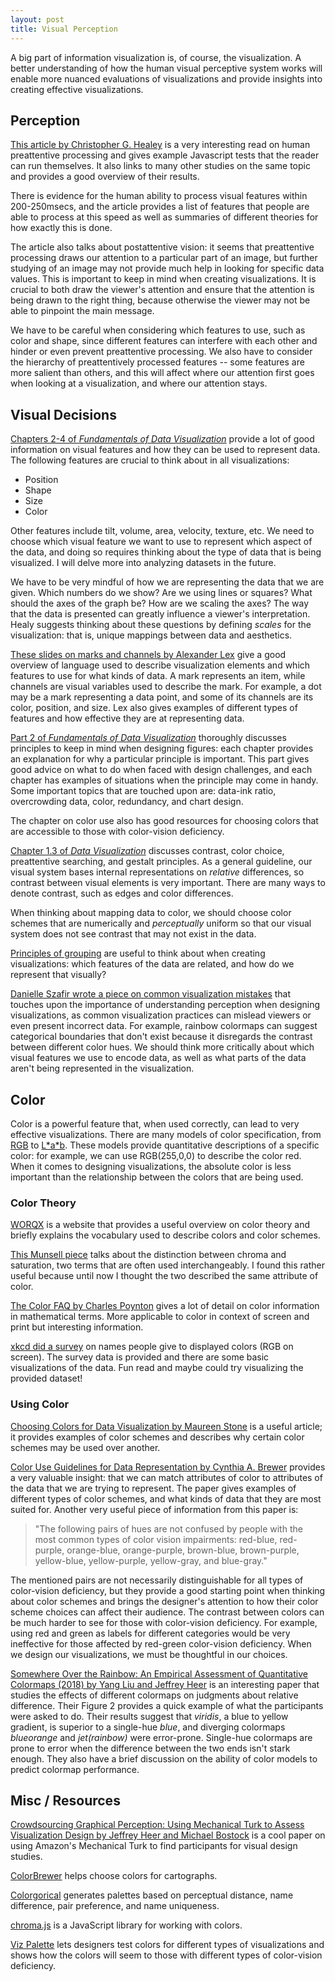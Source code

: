 ```yaml
---
layout: post
title: Visual Perception
---
```

A big part of information visualization is, of course, the visualization. A better understanding of how the human visual perceptive system works will enable more nuanced evaluations of visualizations and provide insights into creating effective visualizations.

## Perception
[This article by Christopher G. Healey](https://www.csc2.ncsu.edu/faculty/healey/PP/index.html) is a very interesting read on human preattentive processing and gives example Javascript tests that the reader can run themselves. It also links to many other studies on the same topic and provides a good overview of their results.

There is evidence for the human ability to process visual features within 200-250msecs, and the article provides a list of features that people are able to process at this speed as well as summaries of different theories for how exactly this is done.

The article also talks about postattentive vision: it seems that preattentive processing draws our attention to a particular part of an image, but further studying of an image may not provide much help in looking for specific data values. This is important to keep in mind when creating visualizations. It is crucial to both draw the viewer's attention and ensure that the attention is being drawn to the right thing, because otherwise the viewer may not be able to pinpoint the main message.

We have to be careful when considering which features to use, such as color and shape, since different features can interfere with each other and hinder or even prevent preattentive processing. We also have to consider the hierarchy of preattentively processed features -- some features are more salient than others, and this will affect where our attention first goes when looking at a visualization, and where our attention stays.

## Visual Decisions
[Chapters 2-4 of _Fundamentals of Data Visualization_](https://serialmentor.com/dataviz/aesthetic-mapping.html) provide a lot of good information on visual features and how they can be used to represent data. The following features are crucial to think about in all visualizations:
- Position
- Shape
- Size
- Color

Other features include tilt, volume, area, velocity, texture, etc. We need to choose which visual feature we want to use to represent which aspect of the data, and doing so requires thinking about the type of data that is being visualized. I will delve more into analyzing datasets in the future.

We have to be very mindful of how we are representing the data that we are given. Which numbers do we show? Are we using lines or squares? What should the axes of the graph be? How are we scaling the axes? The way that the data is presented can greatly influence a viewer's interpretation. Healy suggests thinking about these questions by defining _scales_ for the visualization: that is, unique mappings between data and aesthetics.

[These slides on marks and channels by Alexander Lex](http://www.cs171.org/2015/assets/slides/05-marks_channels.pdf) give a good overview of language used to describe visualization elements and which features to use for what kinds of data. A mark represents an item, while channels are visual variables used to describe the mark. For example, a dot may be a mark representing a data point, and some of its channels are its color, position, and size. Lex also gives examples of different types of features and how effective they are at representing data.

[Part 2 of _Fundamentals of Data Visualization_](https://serialmentor.com/dataviz/proportional-ink.html) thoroughly discusses principles to keep in mind when designing figures: each chapter provides an explanation for why a particular principle is important. This part gives good advice on what to do when faced with design challenges, and each chapter has examples of situations when the principle may come in handy. Some important topics that are touched upon are: data-ink ratio, overcrowding data, color, redundancy, and chart design.

The chapter on color use also has good resources for choosing colors that are accessible to those with color-vision deficiency.

[Chapter 1.3 of _Data Visualization_](http://socviz.co/lookatdata.html#perception-and-data-visualization) discusses contrast, color choice, preattentive searching, and gestalt principles. As a general guideline, our visual system bases internal representations on _relative_ differences, so contrast between visual elements is very important. There are many ways to denote contrast, such as edges and color differences.

When thinking about mapping data to color, we should choose color schemes that are numerically and _perceptually_ uniform so that our visual system does not see contrast that may not exist in the data.

[Principles of grouping](https://en.wikipedia.org/wiki/Principles_of_grouping) are useful to think about when creating visualizations: which features of the data are related, and how do we represent that visually?

[Danielle Szafir wrote a piece on common visualization mistakes](http://interactions.acm.org/archive/view/july-august-2018/the-good-the-bad-and-the-biased) that touches upon the importance of understanding perception when designing visualizations, as common visualization practices can mislead viewers or even present incorrect data. For example, rainbow colormaps can suggest categorical boundaries that don't exist because it disregards the contrast between different color hues. We should think  more critically about which visual features we use to encode data, as well as what parts of the data aren't being represented in the visualization.

## Color
Color is a powerful feature that, when used correctly, can lead to very effective visualizations. There are many models of color specification, from [RGB](https://en.wikipedia.org/wiki/RGB_color_model) to [L\*a\*b](https://en.wikipedia.org/wiki/CIELAB_color_space). These models provide quantitative descriptions of a specific color: for example, we can use RGB(255,0,0) to describe the color red. When it comes to designing visualizations, the absolute color is less important than the relationship between the colors that are being used.


### Color Theory
[WORQX](http://www.worqx.com/color/index.htm) is a website that provides a useful overview on color theory and briefly explains the vocabulary used to describe colors and color schemes.

[This Munsell piece](https://munsell.com/color-blog/difference-chroma-saturation/) talks about the distinction between chroma and saturation, two terms that are often used interchangeably. I found this rather useful because until now I thought the two described the same attribute of color.

[The Color FAQ by Charles Poynton](http://poynton.ca/notes/colour_and_gamma/ColorFAQ.html) gives a lot of detail on color information in mathematical terms. More applicable to color in context of screen and print but interesting information.

[xkcd did a survey](https://blog.xkcd.com/2010/05/03/color-survey-results/) on names people give to displayed colors (RGB on screen). The survey data is provided and there are some basic visualizations of the data. Fun read and maybe could try visualizing the provided dataset!

### Using Color
[Choosing Colors for Data Visualization by Maureen Stone](http://www.b-eye-network.com/newsletters/ben/2235) is a useful article; it provides examples of color schemes and describes why certain color schemes may be used over another.

[Color Use Guidelines for Data Representation by Cynthia A. Brewer](http://www.personal.psu.edu/cab38/ColorSch/ASApaper.html) provides a very valuable insight: that we can match attributes of color to attributes of the data that we are trying to represent. The paper gives examples of different types of color schemes, and what kinds of data that they are most suited for. Another very useful piece of information from this paper is:
> "The following pairs of hues are not confused by people with the most common types of color vision impairments: red-blue, red-purple, orange-blue, orange-purple, brown-blue, brown-purple, yellow-blue, yellow-purple, yellow-gray, and blue-gray."

The mentioned pairs are not necessarily distinguishable for all types of color-vision deficiency, but they provide a good starting point when thinking about color schemes and brings the designer's attention to how their color scheme choices can affect their audience. The contrast between colors can be much harder to see for those with color-vision deficiency. For example, using red and green as labels for different categories would be very ineffective for those affected by red-green color-vision deficiency. When we design our visualizations, we must be thoughtful in our choices.

[Somewhere Over the Rainbow: An Empirical Assessment of Quantitative Colormaps (2018) by Yang Liu and Jeffrey Heer](https://idl.cs.washington.edu/files/2018-QuantitativeColor-CHI.pdf) is an interesting paper that studies the effects of different colormaps on judgments about relative difference. Their Figure 2 provides a quick example of what the participants were asked to do. Their results suggest that _viridis_, a blue to yellow gradient, is superior to a single-hue _blue_, and diverging colormaps _blueorange_ and _jet(rainbow)_ were error-prone. Single-hue colormaps are prone to error when the difference between the two ends isn't stark enough. They also have a brief discussion on the ability of color models to predict colormap performance.

## Misc / Resources
[Crowdsourcing Graphical Perception: Using Mechanical Turk to Assess Visualization Design by Jeffrey Heer and Michael Bostock](https://idl.cs.washington.edu/papers/crowdsourcing-graphical-perception/) is a cool paper on using Amazon's Mechanical Turk to find participants for visual design studies.

[ColorBrewer](http://colorbrewer2.org/#type=sequential&scheme=BuGn&n=3) helps choose colors for cartographs.

[Colorgorical](http://vrl.cs.brown.edu/color) generates palettes based on perceptual distance, name difference, pair preference, and name uniqueness.

[chroma.js](https://gka.github.io/chroma.js/) is a JavaScript library for working with colors.

[Viz Palette](http://projects.susielu.com/viz-palette) lets designers test colors for different types of visualizations and shows how the colors will seem to those with different types of color-vision deficiency.